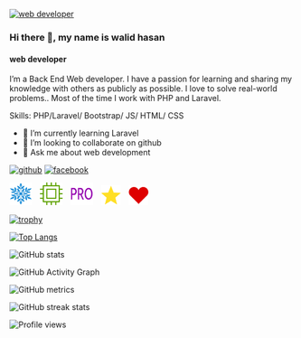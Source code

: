 [![web developer](https://scontent.fdac19-1.fna.fbcdn.net/v/t1.6435-9/74297434_470393006903763_7173121985965195264_n.jpg?_nc_cat=108&ccb=1-7&_nc_sid=e3f864&_nc_eui2=AeE7ih_0XW2ZSzv9F4_a5ZftE0g1IZf2MTMTSDUhl_YxM9RsneJmD1pycBkHJvoPCCRZMeGJxoR-JAlczGyhPH3u&_nc_ohc=6Kc_yLHYyBMAX-NEzQJ&_nc_ht=scontent.fdac19-1.fna&oh=00_AfD1CMQgSgHTuvcorcDBQnNCB_F_YCcx5tELbMCMCRI8RA&oe=63B84F4A)](https://avatars.githubusercontent.com/u/119737674?v=4)

### Hi there 👋, my name is walid hasan
#### web developer


I’m a Back End Web developer. I have a passion for learning and sharing my knowledge with others as publicly as possible. I love to solve real-world problems.. Most of the time I work with PHP and Laravel.



Skills: PHP/Laravel/ Bootstrap/ JS/ HTML/ CSS

- 🌱 I’m currently learning Laravel 
- 👯 I’m looking to collaborate on github 
- 💬 Ask me about web development 


[<img src='https://cdn.jsdelivr.net/npm/simple-icons@3.0.1/icons/github.svg' alt='github' height='40'>](https://github.com/walidhasanit)  [<img src='https://cdn.jsdelivr.net/npm/simple-icons@3.0.1/icons/facebook.svg' alt='facebook' height='40'>](https://www.facebook.com/md.walidhasan.inder)  

<a href='https://archiveprogram.github.com/'><img src='https://raw.githubusercontent.com/acervenky/animated-github-badges/master/assets/acbadge.gif' width='40' height='40'></a> <a href='https://docs.github.com/en/developers'><img src='https://raw.githubusercontent.com/acervenky/animated-github-badges/master/assets/devbadge.gif' width='40' height='40'></a> <a href='https://github.com/pricing'><img src='https://raw.githubusercontent.com/acervenky/animated-github-badges/master/assets/pro.gif' width='40' height='40'></a> <a href='https://stars.github.com/'><img src='https://raw.githubusercontent.com/acervenky/animated-github-badges/master/assets/starbadge.gif' width='35' height='35'></a> <a href='https://docs.github.com/en/github/supporting-the-open-source-community-with-github-sponsors'><img src='https://raw.githubusercontent.com/acervenky/animated-github-badges/master/assets/sponsorbadge.gif' width='35' height='35'></a> 

[![trophy](https://github-profile-trophy.vercel.app/?username=walidhasanit)](https://github.com/ryo-ma/github-profile-trophy)

[![Top Langs](https://github-readme-stats.vercel.app/api/top-langs/?username=walidhasanit)](https://github.com/anuraghazra/github-readme-stats)

![GitHub stats](https://github-readme-stats.vercel.app/api?username=walidhasanit&show_icons=true&count_private=true)  

![GitHub Activity Graph](https://activity-graph.herokuapp.com/graph?username=walidhasanit)  

![GitHub metrics](https://metrics.lecoq.io/walidhasanit)  

![GitHub streak stats](https://streak-stats.demolab.com/?user=walidhasanit)  

![Profile views](https://gpvc.arturio.dev/walidhasanit)  
